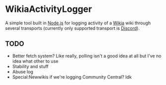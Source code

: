 # WikiaActivityLogger
A simple tool built in [Node.js](https://nodejs.org) for logging activity of a [Wikia](http://community.wikia.com) wiki through several transports (currently only supported transport is [Discord](https://discordapp.com)).
## TODO
- Better fetch system? Like really, polling isn't a good idea at all but I've no idea what other to use
- Stability and stuff
- Abuse log
- Special:Newwikis if we're logging Community Central? Idk

